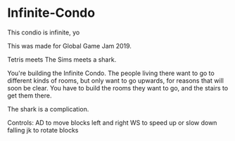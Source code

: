 # Infinite-Condo
This condio is infinite, yo

This was made for Global Game Jam 2019.

Tetris meets The Sims meets a shark.

You're building the Infinite Condo. The people living there want to go to different kinds of rooms, but only want to go upwards, for reasons that will soon be clear. You have to build the rooms they want to go, and the stairs to get them there.

The shark is a complication.

Controls:
AD to move blocks left and right
WS to speed up or slow down falling
jk to rotate blocks
